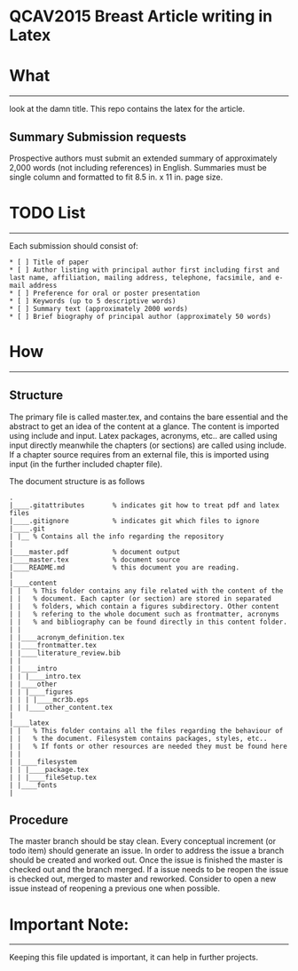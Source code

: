 
QCAV2015 Breast Article writing in Latex
==============

# What
--------------
look at the damn title. This repo contains the latex for the article.

## Summary Submission requests

Prospective authors must submit an extended summary of approximately 2,000 words (not including references) in English. Summaries must be single column and formatted to fit 8.5 in. x 11 in. page size.

# TODO List 
--------------------
Each submission should consist of:


```no-highlight
* [ ] Title of paper
* [ ] Author listing with principal author first including first and last name, affiliation, mailing address, telephone, facsimile, and e-mail address
* [ ] Preference for oral or poster presentation
* [ ] Keywords (up to 5 descriptive words)
* [ ] Summary text (approximately 2000 words)
* [ ] Brief biography of principal author (approximately 50 words)
```

# How
--------------

## Structure
The primary file is called master.tex, and contains the bare essential and the abstract to get an idea of the content at a glance. The content is imported using include and input. Latex packages, acronyms, etc.. are called using input directly meanwhile the chapters (or sections) are called using include. If a chapter source requires from an external file, this is imported using input (in the further included chapter file).

The document structure is as follows

    .
    |____.gitattributes       % indicates git how to treat pdf and latex files
    |____.gitignore           % indicates git which files to ignore
    |____.git
    | |__ % Contains all the info regarding the repository
    |    
    |____master.pdf           % document output
    |____master.tex           % document source
    |____README.md            % this document you are reading.
    |
    |____content
    | |   % This folder contains any file related with the content of the 
    | |   % document. Each capter (or section) are stored in separated 
    | |   % folders, which contain a figures subdirectory. Other content
    | |   % refering to the whole document such as frontmatter, acronyms
    | |   % and bibliography can be found directly in this content folder.
    | |
    | |____acronym_definition.tex
    | |____frontmatter.tex
    | |____literature_review.bib
    | |
    | |____intro
    | | |____intro.tex
    | |____other
    | | |____figures
    | | | |____mcr3b.eps
    | | |____other_content.tex
    |
    |____latex
    | |   % This folder contains all the files regarding the behaviour of
    | |   % the document. Filesystem contains packages, styles, etc..
    | |   % If fonts or other resources are needed they must be found here
    | |
    | |____filesystem
    | | |____package.tex
    | | |____fileSetup.tex
    | |____fonts
    |

## Procedure
The master branch should be stay clean. Every conceptual increment (or todo item) should generate an issue. In order to address the issue a branch should be created and worked out. Once the issue is finished the master is checked out and the branch merged. If a issue needs to be reopen the issue is checked out, merged to master and reworked. Consider to open a new issue instead of reopening a previous one when possible.

# Important Note:
--------------
Keeping this file updated is important, it can help in further projects.

